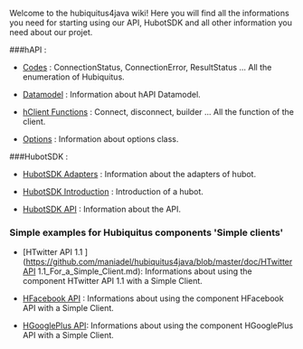 Welcome to the hubiquitus4java wiki! Here you will find all the informations you need for starting using our API, HubotSDK and all other information you need about our projet.




###hAPI :



 * [Codes](https://github.com/maniadel/hubiquitus4java/blob/master/doc/Codes.md) : ConnectionStatus, ConnectionError, ResultStatus ... All the enumeration of Hubiquitus.



 * [Datamodel](https://github.com/maniadel/hubiquitus4java/blob/master/doc/hAPI_Datamodel.md) : Information about hAPI Datamodel.



 * [hClient Functions](https://github.com/maniadel/hubiquitus4java/blob/master/doc/HClient_functions.md) : Connect, disconnect, builder ... All the function of the client.



 * [Options](https://github.com/maniadel/hubiquitus4java/blob/master/doc/Options.md) : Information about options class.



###HubotSDK :



 * [HubotSDK Adapters](https://github.com/maniadel/hubiquitus4java/blob/master/doc/HubotsdkAdapters.md) : Information about the adapters of hubot.



 * [HubotSDK Introduction](https://github.com/hubiquitus/hubiquitus4j/wiki/HubotSDK-Introduction) : Introduction of a hubot.



 * [HubotSDK API](https://github.com/maniadel/hubiquitus4java/blob/master/doc/HubotSDK_API.md) : Information about the API.





### Simple examples for Hubiquitus components  'Simple clients' 



* [HTwitter API 1.1 ](https://github.com/maniadel/hubiquitus4java/blob/master/doc/HTwitterAPI 1.1_For_a_Simple_Client.md):  Informations about using the component HTwitter API 1.1 with a Simple Client.



* [HFacebook API]( https://github.com/maniadel/hubiquitus4java/blob/master/doc/HFacebookSampleClient.md ) : Informations about using the component HFacebook API with a Simple Client.



* [HGooglePlus API](https://github.com/maniadel/hubiquitus4java/blob/master/doc/HGooglePlusSampleClient.md): Informations about using the component HGooglePlus API with a Simple Client.




